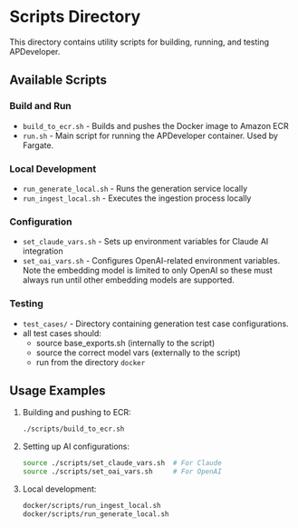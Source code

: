 # Scripts Directory

This directory contains utility scripts for building, running, and testing APDeveloper.

## Available Scripts

### Build and Run
- `build_to_ecr.sh` - Builds and pushes the Docker image to Amazon ECR
- `run.sh` - Main script for running the APDeveloper container. Used by Fargate.

### Local Development
- `run_generate_local.sh` - Runs the generation service locally
- `run_ingest_local.sh` - Executes the ingestion process locally

### Configuration
- `set_claude_vars.sh` - Sets up environment variables for Claude AI integration
- `set_oai_vars.sh` - Configures OpenAI-related environment variables. Note the embedding model is limited to only OpenAI so these must always run until other embedding models are supported.

### Testing
- `test_cases/` - Directory containing generation test case configurations.
- all test cases should:
   - source base_exports.sh (internally to the script)
   - source the correct model vars (externally to the script)
   - run from the directory `docker`

## Usage Examples

1. Building and pushing to ECR:
   ```bash
   ./scripts/build_to_ecr.sh
   ```

3. Setting up AI configurations:
   ```bash
   source ./scripts/set_claude_vars.sh  # For Claude
   source ./scripts/set_oai_vars.sh     # For OpenAI
   ```

4. Local development:
   ```bash
   docker/scripts/run_ingest_local.sh
   docker/scripts/run_generate_local.sh
   ```
